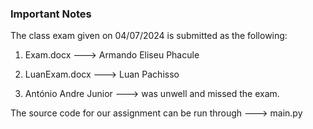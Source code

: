### Important Notes ###

The class exam given on 04/07/2024 is submitted as the following: 

1. Exam.docx ---> Armando Eliseu Phacule 

2. LuanExam.docx ---> Luan Pachisso
   
3. António Andre Junior ---> was unwell and missed the exam.

The source code for our assignment can be run through ---> main.py
